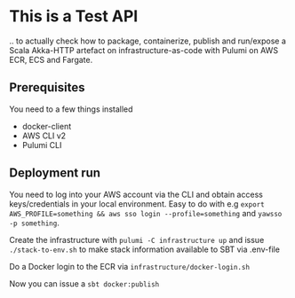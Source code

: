 # This is a Test API

.. to actually check how to package, containerize, publish and run/expose a Scala Akka-HTTP artefact on
infrastructure-as-code with Pulumi on AWS ECR, ECS and Fargate.

## Prerequisites

You need to a few things installed 
* docker-client
* AWS CLI v2
* Pulumi CLI

## Deployment run

You need to log into your AWS account via the CLI and obtain access keys/credentials in your local environment. 
Easy to do with e.g `export AWS_PROFILE=something && aws sso login --profile=something` and `yawsso -p something`.

Create the infrastructure with `pulumi -C infrastructure up` and issue `./stack-to-env.sh` to make stack information
available to SBT via .env-file

Do a Docker login to the ECR via `infrastructure/docker-login.sh`

Now you can issue a `sbt docker:publish`
